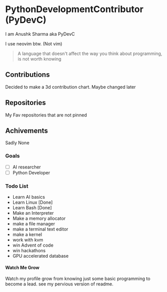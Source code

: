 # PythonDevelopmentContributor (PyDevC)

I am Anushk Sharma aka PyDevC

I use neovim btw. (Not vim)

> A language that doesn't affect the way you think about programming, is not worth knowing

## Contributions

Decided to make a 3d contribution chart. Maybe changed later

## Repositories

My Fav repositories that are not pinned 

## Achivements
Sadly None 

### Goals
- [ ] AI researcher
- [ ] Python Developer

### Todo List
- Learn AI basics
- Learn Linux [Done]
- Learn Bash [Done]
- Make an Interpreter
- Make a memory allocator
- make a file manager
- make a terminal text editor
- make a kernel
- work with kvm
- win Advent of code
- win hackathons
- GPU accelerated database

#### Watch Me Grow

Watch my profile grow from knowing just some basic programming to become a lead.
see my pervious version of readme.
